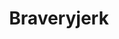 ---
title: Braveryjerk
crosslinks:
- livven
- atheism
- CringeAnarchy
- elonjerk
- nsfw
- teenagers
- The_Donald
- SpaceXMasterrace
- REEEEEEEEEE
- dankchristianmemes
- Serendipity
- dankmemes
- circlejerk
- TurtlesAreFood
- dolan
- copypasta
- OutOfTheLoop
- GetMotivated
- elonmusk
- TheWaterLew
---